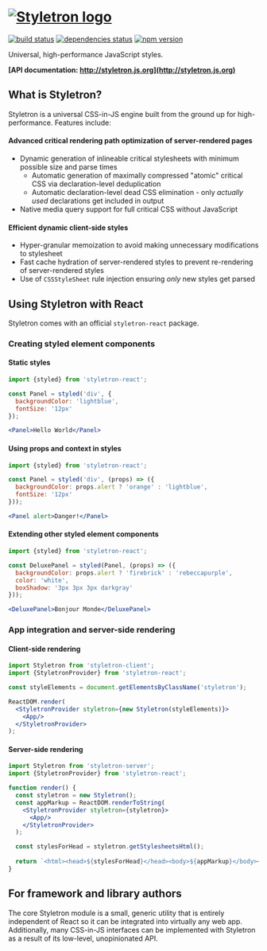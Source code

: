 # [![Styletron logo](https://cdn.rawgit.com/rtsao/styletron/logo/logo.svg "Styletron")](https://github.com/rtsao/styletron)

[![build status][build-badge]][build-href]
[![dependencies status][deps-badge]][deps-href]
[![npm version][npm-badge]][npm-href]

Universal, high-performance JavaScript styles.

**[API documentation: http://styletron.js.org](http://styletron.js.org)**

## What is Styletron?

Styletron is a universal CSS-in-JS engine built from the ground up for high-performance. Features include:

#### Advanced critical rendering path optimization of server-rendered pages
- Dynamic generation of inlineable critical stylesheets with minimum possible size and parse times
  - Automatic generation of maximally compressed "atomic" critical CSS via declaration-level deduplication
  - Automatic declaration-level dead CSS elimination - only *actually used* declarations get included in output
- Native media query support for full critical CSS without JavaScript

#### Efficient dynamic client-side styles
- Hyper-granular memoization to avoid making unnecessary modifications to stylesheet
- Fast cache hydration of server-rendered styles to prevent re-rendering of server-rendered styles
- Use of `CSSStyleSheet` rule injection ensuring *only* new styles get parsed

## Using Styletron with React

Styletron comes with an official `styletron-react` package.

### Creating styled element components

#### Static styles
```jsx
import {styled} from 'styletron-react';

const Panel = styled('div', {
  backgroundColor: 'lightblue',
  fontSize: '12px'
});

<Panel>Hello World</Panel>
```

#### Using props and context in styles
```jsx
import {styled} from 'styletron-react';

const Panel = styled('div', (props) => ({
  backgroundColor: props.alert ? 'orange' : 'lightblue',
  fontSize: '12px'
}));

<Panel alert>Danger!</Panel>
```

#### Extending other styled element components
```jsx
import {styled} from 'styletron-react';

const DeluxePanel = styled(Panel, (props) => ({
  backgroundColor: props.alert ? 'firebrick' : 'rebeccapurple',
  color: 'white',
  boxShadow: '3px 3px 3px darkgray'
}));

<DeluxePanel>Bonjour Monde</DeluxePanel>
```

### App integration and server-side rendering

#### Client-side rendering
```jsx
import Styletron from 'styletron-client';
import {StyletronProvider} from 'styletron-react';

const styleElements = document.getElementsByClassName('styletron');

ReactDOM.render(
  <StyletronProvider styletron={new Styletron(styleElements)}>
    <App/>
  </StyletronProvider>
);
```

#### Server-side rendering

```jsx
import Styletron from 'styletron-server';
import {StyletronProvider} from 'styletron-react';

function render() {
  const styletron = new Styletron();
  const appMarkup = ReactDOM.renderToString(
    <StyletronProvider styletron={styletron}>
      <App/>
    </StyletronProvider>
  );

  const stylesForHead = styletron.getStylesheetsHtml();
  
  return `<html><head>${stylesForHead}</head><body>${appMarkup}</body></html>`;
}

```


## For framework and library authors

The core Styletron module is a small, generic utility that is entirely independent of React so it can be integrated into virtually any web app. Additionally, many CSS-in-JS interfaces can be implemented with Styletron as a result of its low-level, unopinionated API.

[build-badge]: https://travis-ci.org/rtsao/styletron.svg?branch=master
[build-href]: https://travis-ci.org/rtsao/styletron
[deps-badge]: https://david-dm.org/rtsao/styletron.svg
[deps-href]: https://david-dm.org/rtsao/styletron
[npm-badge]: https://badge.fury.io/js/styletron.svg
[npm-href]: https://www.npmjs.com/package/styletron
